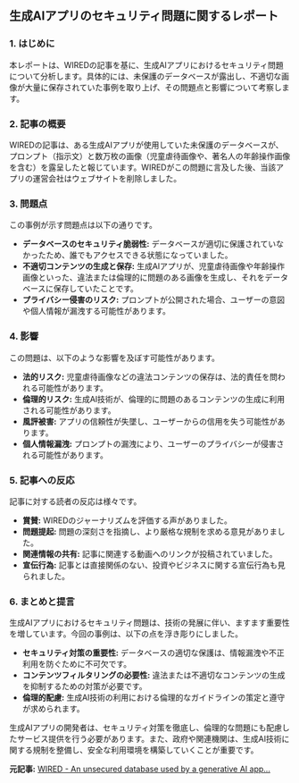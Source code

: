 ## 生成AIアプリのセキュリティ問題に関するレポート

### 1. はじめに

本レポートは、WIREDの記事を基に、生成AIアプリにおけるセキュリティ問題について分析します。具体的には、未保護のデータベースが露出し、不適切な画像が大量に保存されていた事例を取り上げ、その問題点と影響について考察します。

### 2. 記事の概要

WIREDの記事は、ある生成AIアプリが使用していた未保護のデータベースが、プロンプト（指示文）と数万枚の画像（児童虐待画像や、著名人の年齢操作画像を含む）を露呈したと報じています。WIREDがこの問題に言及した後、当該アプリの運営会社はウェブサイトを削除しました。

### 3. 問題点

この事例が示す問題点は以下の通りです。

* **データベースのセキュリティ脆弱性:** データベースが適切に保護されていなかったため、誰でもアクセスできる状態になっていました。
* **不適切コンテンツの生成と保存:** 生成AIアプリが、児童虐待画像や年齢操作画像といった、違法または倫理的に問題のある画像を生成し、それをデータベースに保存していたことです。
* **プライバシー侵害のリスク:** プロンプトが公開された場合、ユーザーの意図や個人情報が漏洩する可能性があります。

### 4. 影響

この問題は、以下のような影響を及ぼす可能性があります。

* **法的リスク:** 児童虐待画像などの違法コンテンツの保存は、法的責任を問われる可能性があります。
* **倫理的リスク:** 生成AI技術が、倫理的に問題のあるコンテンツの生成に利用される可能性があります。
* **風評被害:** アプリの信頼性が失墜し、ユーザーからの信用を失う可能性があります。
* **個人情報漏洩:** プロンプトの漏洩により、ユーザーのプライバシーが侵害される可能性があります。

### 5. 記事への反応

記事に対する読者の反応は様々です。

* **賞賛:** WIREDのジャーナリズムを評価する声がありました。
* **問題提起:** 問題の深刻さを指摘し、より厳格な規制を求める意見がありました。
* **関連情報の共有:** 記事に関連する動画へのリンクが投稿されていました。
* **宣伝行為:** 記事とは直接関係のない、投資やビジネスに関する宣伝行為も見られました。

### 6. まとめと提言

生成AIアプリにおけるセキュリティ問題は、技術の発展に伴い、ますます重要性を増しています。今回の事例は、以下の点を浮き彫りにしました。

* **セキュリティ対策の重要性:** データベースの適切な保護は、情報漏洩や不正利用を防ぐために不可欠です。
* **コンテンツフィルタリングの必要性:** 違法または不適切なコンテンツの生成を抑制するための対策が必要です。
* **倫理的配慮:** 生成AI技術の利用における倫理的なガイドラインの策定と遵守が求められます。

生成AIアプリの開発者は、セキュリティ対策を徹底し、倫理的な問題にも配慮したサービス提供を行う必要があります。また、政府や関連機関は、生成AI技術に関する規制を整備し、安全な利用環境を構築していくことが重要です。



**元記事:** [WIRED - An unsecured database used by a generative AI app...](https://m.facebook.com/wired/posts/an-unsecured-database-used-by-a-generative-ai-app-revealed-prompts-and-tens-of-t/1040752681253657/)